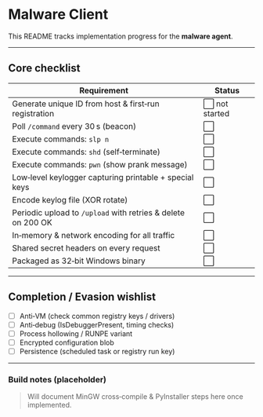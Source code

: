 # Malware Client

This README tracks implementation progress for the **malware agent**.

---

## Core checklist

| Requirement                                                  | Status        |
| ------------------------------------------------------------ | ------------- |
| Generate unique ID from host & first‑run registration        | ⬜ not started |
| Poll `/command` every 30 s (beacon)                          | ⬜             |
| Execute commands: `slp n`                                    | ⬜             |
| Execute commands: `shd` (self‑terminate)                     | ⬜             |
| Execute commands: `pwn` (show prank message)                 | ⬜             |
| Low‑level keylogger capturing printable + special keys       | ⬜             |
| Encode keylog file (XOR rotate)                              | ⬜             |
| Periodic upload to `/upload` with retries & delete on 200 OK | ⬜             |
| In‑memory & network encoding for all traffic                 | ⬜             |
| Shared secret headers on every request                       | ⬜             |
| Packaged as 32‑bit Windows binary                            | ⬜             |

---

## Completion / Evasion wishlist

* [ ] Anti‑VM (check common registry keys / drivers)
* [ ] Anti‑debug (IsDebuggerPresent, timing checks)
* [ ] Process hollowing / RUNPE variant
* [ ] Encrypted configuration blob
* [ ] Persistence (scheduled task or registry run key)

---

### Build notes (placeholder)

> Will document MinGW cross‑compile & PyInstaller steps here once implemented.

